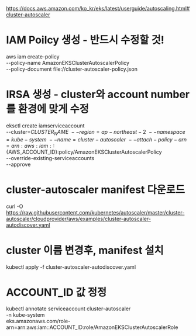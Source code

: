 https://docs.aws.amazon.com/ko_kr/eks/latest/userguide/autoscaling.html#cluster-autoscaler

# IAM Poilcy 생성 - <cluster-name> 반드시 수정할 것!
aws iam create-policy \
    --policy-name AmazonEKSClusterAutoscalerPolicy \
    --policy-document file://cluster-autoscaler-policy.json
    
# IRSA 생성 - cluster와 account number를 환경에 맞게 수정
eksctl create iamserviceaccount \
  --cluster=${CLUSTER_NAME} \
  --region=ap-northeast-2 \
  --namespace=kube-system \
  --name=cluster-autoscaler \
  --attach-policy-arn=arn:aws:iam::${AWS_ACCOUNT_ID}:policy/AmazonEKSClusterAutoscalerPolicy \
  --override-existing-serviceaccounts \
  --approve
  
# cluster-autoscaler manifest 다운로드
curl -O https://raw.githubusercontent.com/kubernetes/autoscaler/master/cluster-autoscaler/cloudprovider/aws/examples/cluster-autoscaler-autodiscover.yaml

# cluster 이름 변경후, manifest 설치
kubectl apply -f cluster-autoscaler-autodiscover.yaml

# ACCOUNT_ID 값 정정
kubectl annotate serviceaccount cluster-autoscaler \
  -n kube-system \
  eks.amazonaws.com/role-arn=arn:aws:iam::ACCOUNT_ID:role/AmazonEKSClusterAutoscalerRole
